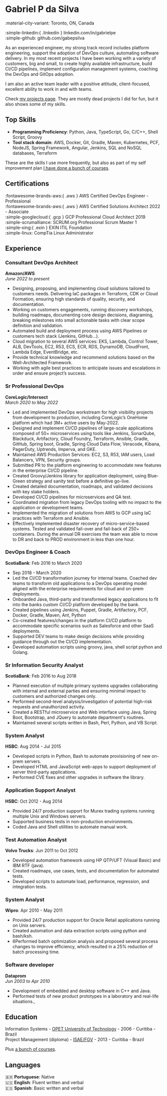 # Gabriel P da Silva
:material-city-variant: Toronto, ON, Canada

:simple-linkedin:{ .linkedin } linkedin.com/in/gabrielpe  
:simple-github: github.com/gabepsilva  


As an experienced engineer, my strong track record includes platform engineering, support the adoption of DevOps culture, automating software delivery. In my most recent projects  I have been working with a variety of customers, big and small, to create highly available infrastructure, build CI/CD pipelines, implement configuration management systems, coaching the DevOps and GitOps adoption.

I am also an active team leader with a positive attitude, client-focused, excellent ability to work in and with teams.


Check [my projects page](cover "They are mostly dead projects"). They are mostly dead projects I did for fun, but it also shows some of my skills.



## Top Skills

- **Programming Proficiency**: Python, Java, TypeScript, Go, C/C++, Shell Script, Groovy
- **Tool stack domain**: AWS, Docker, Git, Gradle, Maven, Kubernetes, PCF, NodeJS, Spring Framework, Angular, Jenkins, SQL and NoSQL databases, Terraform

These are the skills I use more frequently, but also as part of my self improvement plan [I have done a bunch of courses](cover "some are not that relevant, but are very cool").

## Certifications 

:fontawesome-brands-aws:{ .aws } AWS Certified DevOps Engineer - Professional  
:fontawesome-brands-aws:{ .aws } AWS Certified Solutions Architect 2022 - Associate  
:simple-googlecloud:{ .gcp } GCP Professional Cloud Architect 2019  
:simple-scrumalliance: SCRUM.org Professional Scrum Master 1  
:simple-xing:{ .exin } EXIN ITIL Foundation  
:simple-linux: CompTia Linux Administrator  


## Experience

### Consultant DevOps Architect 
**Amazon/AWS**  
*June 2022 to present*

- Designing, proposing, and implementing cloud solutions tailored to customers needs. Delivering IaC packages in Terraform, CDK or Cloud Formation, ensuring high standards of quality, security, and documentation.
- Working on customers engagements, running discovery workshops, building roadmaps, documenting core design decisions, diagraming, breaking milestones into small actionable tasks with clear scope definition and validation.
- Automated build and deployment process using AWS Pipelines or customers tech stack (Jenkins, GitHub…).
- Cloud migration to several AWS services: EKS, Lambda, Control Tower, ALB, DevTools, EC2, R53, ECS, ECR, RDS, DynamoDB, CloudFront, Lambda Edge, EventBridge, etc.
- Provide technical knowledge and recommend solutions based on the Well-Architected Framework.
- Working with agile best practices to anticipate issues and escalations in order and ensure project’s success.

### Sr Professional DevOps   
**CoreLogic/Intersect**  
*March 2020 to May 2022*

- Led and implemented DevOps workstream for high visibility projects from development to production, including CoreLogic’s OneHome platform which had 3M+ active users by May-2022.
- Designed and implement CI/CD pipelines of large-scale applications composed of 50+ microservices using tools like Jenkins, SonarQube, Blackduck, Artifactory, Cloud Foundry, Terraform, Ansible, Gradle, GitHub, Spring boot, Gradle, Spring Cloud Data Flow, Veracode, Kibana, PagerDuty, Uptrends, Imperva, and GKE.
- Maintained AWS Production Services: EC2, S3, R53, IAM users, Load Balancers, VPN, Security groups.
- Submitted PR to the platform engineering to accommodate new features in the enterprise CI/CD pipeline.
- Created Groovy/Jenkins library for application deployment, using Blue-Green strategy and sanity test before a definitive go-live.
- Created detailed documentation, roadmaps, and validated decisions with key stake holders.
- Developed CI/CD pipelines for microservices and QA test.
- Coordinated migration from legacy DevOps tooling with no impact to the application or development teams.
- Implemented the migration of solutions from AWS to GCP using IaC practices with Terraform and Ansible.
- Effectively implemented disaster recovery of micro-service-based systems. Tested and validated fail-over and fail-back of 250+ containers. During the annual DR exercises the team was able to move to DR and back to PROD environment in less than one hour.


### DevOps Engineer & Coach  
**ScotiaBank**: Feb 2016 to March 2020  

 - Sep 2018 - March 2020 
- Led the CI/CD transformation journey for internal teams. Coached dev teams to transform old applications to a DevOps operating model aligned with the enterprise requirements for cloud and on-prem deployments.
- Onboarded Java, third-party and transformed legacy applications to fit into the banks custom CI/CD platform developed by the bank.
- Created pipelines using Jenkins, Puppet, Gradle, Artifactory, PCF, Docker, Gradle, Maven, Ant, Python
- Co-created features/changes in the platform CI/CD platform to accommodate specific scenarios such as Salesforce and other SaaS deployments.
- Supported DEV teams to make design decisions while providing guidance through out the CI/CD implementation.
- Developed automation scripts using groovy, java, shell script python and Golang.

### Sr Information Security Analyst  
**ScotiaBank**: Feb 2016 to Aug 2018  

- Planned execution of multiple primary systems upgrades collaborating with internal and external parties and ensuring minimal impact to customers and authorized changes only.
- Performed second-level analysis/investigation of potential high-risk requests and unauthorized activity. 
- Created a RESTful microservice and Web interface using Java, Spring Boot, Bootstrap, and JQuery to automate department's routines. 
- Maintained several scripts written in Bash, Perl, Python, and VB Script.

### System Analyst
**HSBC**: Aug 2014 - Jul 2015

- Developed scripts in Python, Bash to automate provisioning of new on-prem servers.
- Developed HTML and JavaScript web-apps to support deployment of server third-party applications.
- Performed CVE fixes and other upgrades in software the library.

### Application Support Analyst
**HSBC**: Oct 2012 - Aug 2014

- Provided 24/7 production support for Murex trading systems running multiple Unix and Windows servers.  
- Supported business tests in non-production environments.
- Coded Java and Shell utilities to automate manual work.
 
### Test Automation Analyst 
**Volvo Trucks**: Jun 2011 to Oct 2012

- Developed automation framework using HP QTP/UFT (Visual Basic) and IBM RTF (java).
- Created roadmaps, use cases, tests, and documentation for automated tests.
- Developed scripts to automate load, performance, regression, and integration tests.

### System Analyst
**Wipro**: Apr 2010 - May 2011

- Provided 24/7 production support for Oracle Retail applications running on Unix servers.
- Created automation and data extraction scripts using python and bash/ksh.
- 6Performed batch optimization analysis and proposed several process changes to improve efficiency, which resulted in a 25% reduction of batch processing time.   


### Software developer 
**Dataprom**  
*Jun 2003 to Apr 2010*

- Development of embedded  and desktop software in C++ and Java.
- Performed tests of new product prototypes in a laboratory and real-life situations.,


## Education
Information Systems - [OPET University of Technology](https://www.opet.com.br/uniopet/conheca "go to the university website") - 2006 - Curitiba - Brazil  
Project Management (diploma) - [ISAE/FGV](https://isaebrasil.com.br/ "go to the institution  website") - 2013 - Curitiba - Brazil  

Plus [a bunch of courses](cover "some are not that relevant, but are very cool").

 
## Languages
🇧🇷 **Portuguese**: Native  
🇺🇸 **English**: Fluent written and verbal  
🇪🇸 **Spanish**: Basic written and verbal  
